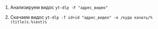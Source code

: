 
1. Анализируем видос
`yt-dlp -F "адрес_видео"`

2. Скачаем видос
`yt-dlp -f id+id "адрес_видео" -o /куда качать/%(title)s.%(ext)s`

